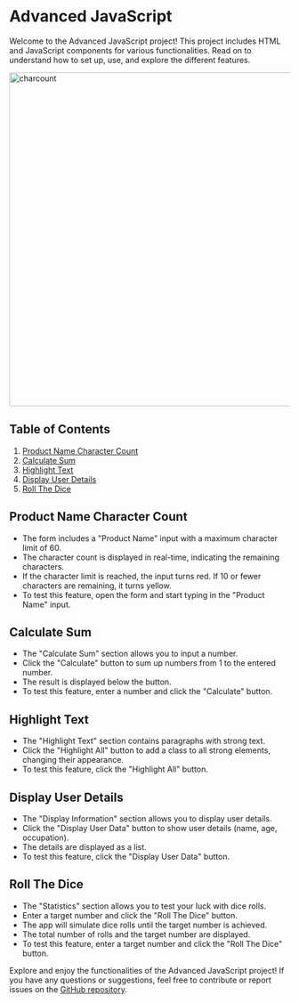 # Advanced JavaScript

Welcome to the Advanced JavaScript project! This project includes HTML and JavaScript components for various functionalities. Read on to understand how to set up, use, and explore the different features.


<a href="https://ibb.co/8dH7qg3"><img src="https://i.ibb.co/8dH7qg3/charcount.png" alt="charcount" border="0" height="600px"></a>


## Table of Contents
1. [Product Name Character Count](#product-name-character-count)
2. [Calculate Sum](#calculate-sum)
3. [Highlight Text](#highlight-text)
4. [Display User Details](#display-user-details)
5. [Roll The Dice](#roll-the-dice)

## Product Name Character Count<a name="product-name-character-count"></a>

- The form includes a "Product Name" input with a maximum character limit of 60.
- The character count is displayed in real-time, indicating the remaining characters.
- If the character limit is reached, the input turns red. If 10 or fewer characters are remaining, it turns yellow.
- To test this feature, open the form and start typing in the "Product Name" input.

## Calculate Sum<a name="calculate-sum"></a>

- The "Calculate Sum" section allows you to input a number.
- Click the "Calculate" button to sum up numbers from 1 to the entered number.
- The result is displayed below the button.
- To test this feature, enter a number and click the "Calculate" button.

## Highlight Text<a name="highlight-text"></a>

- The "Highlight Text" section contains paragraphs with strong text.
- Click the "Highlight All" button to add a class to all strong elements, changing their appearance.
- To test this feature, click the "Highlight All" button.

## Display User Details<a name="display-user-details"></a>

- The "Display Information" section allows you to display user details.
- Click the "Display User Data" button to show user details (name, age, occupation).
- The details are displayed as a list.
- To test this feature, click the "Display User Data" button.

## Roll The Dice<a name="roll-the-dice"></a>

- The "Statistics" section allows you to test your luck with dice rolls.
- Enter a target number and click the "Roll The Dice" button.
- The app will simulate dice rolls until the target number is achieved.
- The total number of rolls and the target number are displayed.
- To test this feature, enter a target number and click the "Roll The Dice" button.

Explore and enjoy the functionalities of the Advanced JavaScript project! If you have any questions or suggestions, feel free to contribute or report issues on the [GitHub repository](#your-github-repository-link).
